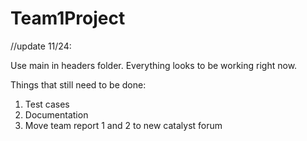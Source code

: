 Team1Project
============
//update 11/24:

Use main in headers folder. Everything looks to be working right now.

Things that still need to be done:

1. Test cases
2. Documentation
3. Move team report 1 and 2 to new catalyst forum  
